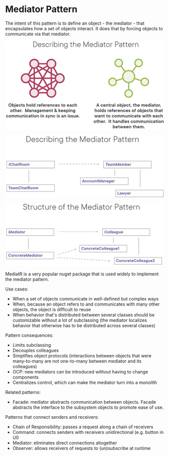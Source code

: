 ﻿# Mediator Pattern
The intent of this pattern is to define an object - the mediator - that encapsulates how a set of objects interact. It does that by forcing objects to communicate via that mediator.

![](MediatorPattern.png)

![](MediatorPattern2.png)

![](MediatorPatternStructure.png)

MediatR is a very popular nuget package that is used widely to implement the mediator pattern.

Use cases:
- When a set of objects communicate in well-defined but complex ways
- When, because an object refers to and communicates with many other objects, the object is difficult to reuse
- When behavior that's distributed between several classes should be customizable without a lot of subclassing (the mediator localizes behavior that otherwise has to be distributed across several classes)

Pattern consequences:
- Limits subclassing
- Decouples colleagues
- Simplifies object protocols (interactions between objects that were many-to-many are not one-to-many between mediator and its colleagues)
- OCP: new mediators can be introduced without having to change components
- Centralizes control, which can make the mediator turn into a monolith

Related patterns:
- Facade: mediator abstracts communication between objects. Facade abstracts the interface to the subsystem objects to promote ease of use.

Patterns that connect senders and receivers:
- Chain of Responsibility: passes a request along a chain of receivers
- Command: connects senders with receivers unidirectional (e.g. button in UI)
- Mediator: eliminates direct connections altogether
- Observer: allows receivers of requests to (un)subscribe at runtime